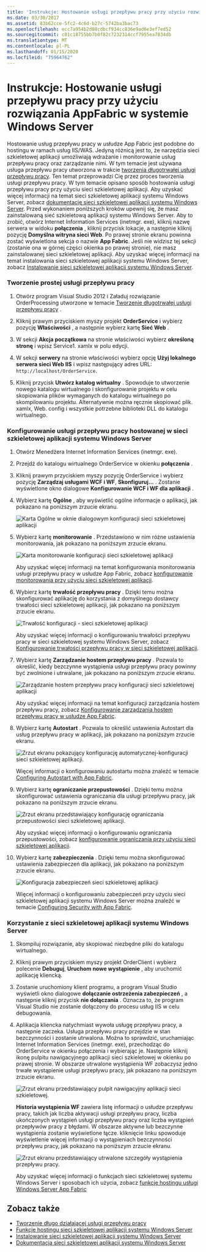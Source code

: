 ```yaml
---
title: 'Instrukcje: Hostowanie usługi przepływu pracy przy użyciu rozwiązania AppFabric w systemie Windows Server'
ms.date: 03/30/2017
ms.assetid: 83b62cce-5fc2-4c6d-b27c-5742ba3bac73
ms.openlocfilehash: ecc7a954b2d88cdbcf934cc836e9ad6e3ef7ed52
ms.sourcegitcommit: c01c18755bb7b0f82c7232314ccf7955ea7834db
ms.translationtype: MT
ms.contentlocale: pl-PL
ms.lasthandoff: 01/15/2020
ms.locfileid: "75964762"
---
```

# <a name="how-to-host-a-workflow-service-with-windows-server-app-fabric"></a>Instrukcje: Hostowanie usługi przepływu pracy przy użyciu rozwiązania AppFabric w systemie Windows Server

Hostowanie usług przepływu pracy w usłudze App Fabric jest podobne do hostingu w ramach usług IIS/WAS. Jedyną różnicą jest to, że narzędzia sieci szkieletowej aplikacji umożliwiają wdrażanie i monitorowanie usług przepływu pracy oraz zarządzanie nimi. W tym temacie jest używana usługa przepływu pracy utworzona w trakcie [tworzenia długotrwałej usługi przepływu pracy](../../../../docs/framework/wcf/feature-details/creating-a-long-running-workflow-service.md). Ten temat przeprowadzi Cię przez proces tworzenia usługi przepływu pracy. W tym temacie opisano sposób hostowania usługi przepływu pracy przy użyciu sieci szkieletowej aplikacji. Aby uzyskać więcej informacji na temat sieci szkieletowej aplikacji systemu Windows Server, zobacz [dokumentację sieci szkieletowej aplikacji systemu Windows Server](https://docs.microsoft.com/previous-versions/appfabric/ff384253(v=azure.10)). Przed wykonaniem poniższych kroków upewnij się, że masz zainstalowaną sieć szkieletową aplikacji systemu Windows Server.  Aby to zrobić, otwórz Internet Information Services (inetmgr. exe), kliknij nazwę serwera w widoku **połączenia** , kliknij przycisk lokacje, a następnie kliknij pozycję **Domyślna witryna sieci Web**. Po prawej stronie ekranu powinna zostać wyświetlona sekcja o nazwie **App Fabric**. Jeśli nie widzisz tej sekcji (zostanie ona w górnej części okienka po prawej stronie), nie masz zainstalowanej sieci szkieletowej aplikacji. Aby uzyskać więcej informacji na temat instalowania sieci szkieletowej aplikacji systemu Windows Server, zobacz [Instalowanie sieci szkieletowej aplikacji systemu Windows Server](https://docs.microsoft.com/previous-versions/appfabric/ee790960(v=azure.10)).  
  
### <a name="creating-a-simple-workflow-service"></a>Tworzenie prostej usługi przepływu pracy  
  
1. Otwórz program Visual Studio 2012 i Załaduj rozwiązanie OrderProcessing utworzone w temacie [Tworzenie długotrwałej usługi przepływu pracy](../../../../docs/framework/wcf/feature-details/creating-a-long-running-workflow-service.md) .  
  
2. Kliknij prawym przyciskiem myszy projekt **OrderService** i wybierz pozycję **Właściwości** , a następnie wybierz kartę **Sieć Web** .  
  
3. W sekcji **Akcja początkowa** na stronie właściwości wybierz **określoną stronę** i wpisz Service1. xamlx w polu edycji.  
  
4. W sekcji **serwery** na stronie właściwości wybierz opcję **Użyj lokalnego serwera sieci Web IIS** i wpisz następujący adres URL: `http://localhost/OrderService`.  
  
5. Kliknij przycisk **Utwórz katalog wirtualny** . Spowoduje to utworzenie nowego katalogu wirtualnego i skonfigurowanie projektu w celu skopiowania plików wymaganych do katalogu wirtualnego po skompilowaniu projektu.  Alternatywnie można ręcznie skopiować plik. xamlx, Web. config i wszystkie potrzebne biblioteki DLL do katalogu wirtualnego.  
  
### <a name="configuring-a-workflow-service-hosted-in-windows-server-app-fabric"></a>Konfigurowanie usługi przepływu pracy hostowanej w sieci szkieletowej aplikacji systemu Windows Server  
  
1. Otwórz Menedżera Internet Information Services (inetmgr. exe).  
  
2. Przejdź do katalogu wirtualnego OrderService w okienku **połączenia** .  
  
3. Kliknij prawym przyciskiem myszy pozycję OrderService i wybierz pozycję **Zarządzaj usługami WCF i WF**, **Skonfiguruj...** . Zostanie wyświetlone okno dialogowe **Konfigurowanie WCF i WF dla aplikacji** .  
  
4. Wybierz kartę **Ogólne** , aby wyświetlić ogólne informacje o aplikacji, jak pokazano na poniższym zrzucie ekranu.  
  
     ![Karta Ogólne w oknie dialogowym konfiguracji sieci szkieletowej aplikacji](../../../../docs/framework/wcf/feature-details/media/appfabricconfiguration-general.gif "AppFabricConfiguration — ogólne")  
  
5. Wybierz kartę **monitorowanie** . Przedstawiono w nim różne ustawienia monitorowania, jak pokazano na poniższym zrzucie ekranu.  
  
     ![Karta monitorowanie konfiguracji sieci szkieletowej aplikacji](../../../../docs/framework/wcf/feature-details/media/appfabricconfiguration-monitoring.gif "AppFabricConfiguration — monitorowanie")  
  
     Aby uzyskać więcej informacji na temat konfigurowania monitorowania usługi przepływu pracy w usłudze App Fabric, zobacz [konfigurowanie monitorowania przy użyciu sieci szkieletowej aplikacji](https://docs.microsoft.com/previous-versions/appfabric/ee677384(v=azure.10)).  
  
6. Wybierz kartę **trwałość przepływu pracy** . Dzięki temu można skonfigurować aplikację do korzystania z domyślnego dostawcy trwałości sieci szkieletowej aplikacji, jak pokazano na poniższym zrzucie ekranu.  
  
     ![Trwałość konfiguracji &#45; sieci szkieletowej aplikacji](../../../../docs/framework/wcf/feature-details/media/appfabricconfiguration-persistence.gif "AppFabricConfiguration — trwałość")  
  
     Aby uzyskać więcej informacji o konfigurowaniu trwałości przepływu pracy w sieci szkieletowej systemu Windows Server, zobacz [Konfigurowanie trwałości przepływu pracy w sieci szkieletowej aplikacji](https://docs.microsoft.com/previous-versions/appfabric/ee677353(v=azure.10)).  
  
7. Wybierz kartę **Zarządzanie hostem przepływu pracy** . Pozwala to określić, kiedy bezczynne wystąpienia usługi przepływu pracy powinny być zwolnione i utrwalane, jak pokazano na poniższym zrzucie ekranu.  
  
     ![Zarządzanie hostem przepływu pracy konfiguracji sieci szkieletowej aplikacji](../../../../docs/framework/wcf/feature-details/media/appfabricconfiguration-management.gif "AppFabricConfiguration — zarządzanie")  
  
     Aby uzyskać więcej informacji na temat konfiguracji zarządzania hostem przepływu pracy, zobacz [Konfigurowanie zarządzania hostem przepływu pracy w usłudze App Fabric](https://docs.microsoft.com/previous-versions/appfabric/ff383424(v=azure.10)).  
  
8. Wybierz kartę **Autostart** . Pozwala to określić ustawienia Autostart dla usług przepływu pracy w aplikacji, jak pokazano na poniższym zrzucie ekranu.  
  
     ![Zrzut ekranu pokazujący konfigurację automatycznej&#45;konfiguracji sieci szkieletowej aplikacji.](./media/how-to-host-a-workflow-service-with-windows-server-app-fabric/app-fabric-auto-start-configuration.gif)  
  
     Więcej informacji o konfigurowaniu autostartu można znaleźć w temacie [Configuring Autostart with App Fabric](https://docs.microsoft.com/previous-versions/appfabric/ee677261(v=azure.10)).  
  
9. Wybierz kartę **ograniczanie przepustowości** . Dzięki temu można skonfigurować ustawienia ograniczania dla usługi przepływu pracy, jak pokazano na poniższym zrzucie ekranu.  
  
     ![Zrzut ekranu przedstawiający konfigurację ograniczania przepustowości sieci szkieletowej aplikacji.](./media/how-to-host-a-workflow-service-with-windows-server-app-fabric/app-fabric-throttling-configuration.gif)  
  
     Aby uzyskać więcej informacji o konfigurowaniu ograniczania przepustowości, zobacz [konfigurowanie ograniczania przy użyciu sieci szkieletowej aplikacji](https://docs.microsoft.com/previous-versions/appfabric/ee677261(v=azure.10)).  
  
10. Wybierz kartę **zabezpieczenia** . Dzięki temu można skonfigurować ustawienia zabezpieczeń dla aplikacji, jak pokazano na poniższym zrzucie ekranu.  
  
     ![Konfiguracja zabezpieczeń sieci szkieletowej aplikacji](../../../../docs/framework/wcf/feature-details/media/appfabricconfiguration-security.gif "AppFabricConfiguration — zabezpieczenia")  
  
     Więcej informacji o konfigurowaniu zabezpieczeń przy użyciu sieci szkieletowej aplikacji systemu Windows Server można znaleźć w temacie [Configuring Security with App Fabric](https://docs.microsoft.com/previous-versions/appfabric/ee677278(v=azure.10)).  
  
### <a name="using-windows-server-app-fabric"></a>Korzystanie z sieci szkieletowej aplikacji systemu Windows Server  
  
1. Skompiluj rozwiązanie, aby skopiować niezbędne pliki do katalogu wirtualnego.  
  
2. Kliknij prawym przyciskiem myszy projekt OrderClient i wybierz polecenie **Debuguj**, **Uruchom nowe wystąpienie** , aby uruchomić aplikację kliencką.  
  
3. Zostanie uruchomiony klient programu, a program Visual Studio wyświetli okno dialogowe **dołączanie ostrzeżenia zabezpieczeń** , a następnie kliknij przycisk **nie dołączania** . Oznacza to, że program Visual Studio nie zostanie dołączony do procesu usług IIS w celu debugowania.  
  
4. Aplikacja kliencka natychmiast wywoła usługę przepływu pracy, a następnie zaczeka. Usługa przepływu pracy przejdzie w stan bezczynności i zostanie utrwalona. Można to sprawdzić, uruchamiając Internet Information Services (inetmgr. exe), przechodząc do OrderService w okienku połączenia i wybierając je. Następnie kliknij ikonę pulpitu nawigacyjnego aplikacji sieci szkieletowej w okienku po prawej stronie. W obszarze utrwalone wystąpienia WF zobaczysz jedno trwałe wystąpienie usługi przepływu pracy, jak pokazano na poniższym zrzucie ekranu.  
  
     ![Zrzut ekranu przedstawiający pulpit nawigacyjny aplikacji sieci szkieletowej.](./media/how-to-host-a-workflow-service-with-windows-server-app-fabric/app-fabric-dashboard.gif)  
  
     **Historia wystąpienia WF** zawiera listę informacji o usłudze przepływu pracy, takich jak liczba aktywacji usługi przepływu pracy, liczba ukończonych wystąpień usługi przepływu pracy oraz liczba wystąpień przepływów pracy z błędami. W obszarze aktywne lub bezczynne wystąpienia zostanie wyświetlone łącze. kliknięcie linku spowoduje wyświetlenie więcej informacji o wystąpieniach bezczynności przepływu pracy, jak pokazano na poniższym zrzucie ekranu.  
  
     ![Zrzut ekranu przedstawiający utrwalone szczegóły wystąpienia przepływu pracy.](./media/how-to-host-a-workflow-service-with-windows-server-app-fabric/persisted-workflow-instance-detail.gif)  
  
     Aby uzyskać więcej informacji o funkcjach sieci szkieletowej systemu Windows Server i sposobach ich użycia, zobacz [funkcje hostingu usługi Windows Server App Fabric](https://docs.microsoft.com/previous-versions/appfabric/ee677189(v=azure.10))  
  
## <a name="see-also"></a>Zobacz także

- [Tworzenie długo działającej usługi przepływu pracy](../../../../docs/framework/wcf/feature-details/creating-a-long-running-workflow-service.md)
- [Funkcje hostingu sieci szkieletowej aplikacji systemu Windows Server](https://docs.microsoft.com/previous-versions/appfabric/ee677189(v=azure.10))
- [Instalowanie sieci szkieletowej aplikacji systemu Windows Server](https://docs.microsoft.com/previous-versions/appfabric/ee790960(v=azure.10))
- [Dokumentacja sieci szkieletowej aplikacji systemu Windows Server](https://docs.microsoft.com/previous-versions/appfabric/ff384253(v=azure.10))
